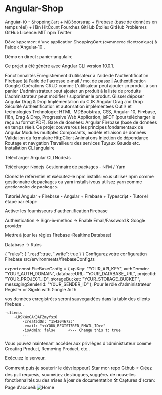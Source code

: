 # Angular-Shop
Angular-10 - ShoppingCart + MDBootstrap + Firebase (base de données en temps réel) + i18n
HitCount Fourches GitHub Étoiles GitHub Problèmes GitHub Licence: MIT npm Twitter

Développement d'une application ShoppingCart (commerce électronique) à l'aide d'Angular-10 .

Démo en direct : panier-angulaire

Ce projet a été généré avec Angular CLI version 10.0.1.

Fonctionnalités
Enregistrement d'utilisateur à l'aide de l'authentification Firebase (à l'aide de l'adresse e-mail / mot de passe | Authentification Google)
Opérations CRUD comme
L'utilisateur peut ajouter un produit à son panier.
L'administrateur peut ajouter un produit à la liste de produits
L'administrateur peut modifier / supprimer le produit.
Glisser déposer Angular Drag & Drop
Implémentation du CDK Angular Drag and Drop
Sécurité
Authentification et autorisation implémentées
Outils et technologies
Technologie: HTML, MDBootstrap, CSS, Angular-10, Firebase, i18n, Drag & Drop, Progressive Web Application, jsPDF (pour télécharger le reçu au format PDF).
Base de données: Angular Firebase (base de données en temps réel).
Ce projet couvre tous les principes fondamentaux de Angular
Modules multiples
Composants, modèle et liaison de données
Validation du formulaire
HttpClient
Animations
Injection de dépendance
Routage et navigation
Travailleurs des services
Tuyaux
Gaurds etc.
Installation
CLI angulaire

Télécharger Angular CLI
NodeJs

Télécharger Nodejs
Gestionnaire de packages - NPM / Yarn  

Clonez le référentiel et exécutez-le npm installsi vous utilisez npm comme gestionnaire de packages ou yarn installsi vous utilisez yarn comme gestionnaire de packages.

Tutoriel Angular + Firebase - Angular + Firebase + Typescript - Tutoriel étape par étape

Activer les fournisseurs d'authentification Firebase

Authentication -> Sign-in-method -> Enable Email/Password & Google provider

Mettre à jour les règles Firebase (Realtime Database)

Database -> Rules

{
"rules": {
    ".read":true,
    ".write": true
}
}
Configurez votre configuration Firebase src/environments/firebaseConfig.ts

export const FireBaseConfig = {
    apiKey: "YOUR_API_KEY",
    authDomain: "YOUR_AUTH_DOMAIN",
    databaseURL: "YOUR_DATABASE_URL",
    projectId: "YOUR_PROJECT_ID",
    storageBucket: "YOUR_STORAGE_BUCKET",
    messagingSenderId: "YOUR_SENDER_ID"
};
Pour le rôle d'administrateur Register or SignIn with Google Auth

vos données enregistrées seront sauvegardées dans la table des clients firebase .

    -clients
        -LRSkWxGAKQAFZmyfsx6
            -createdOn: "1542046725"
            -email: "<<YOUR_REGISTERED_EMAIL_ID>>"
            -isAdmin: false      <--- Change this to true
            ...
Vous pouvez maintenant accéder aux privilèges d'administrateur comme Creating Product, Removing Product, etc..

Exécutez le serveur.

Comment puis-je soutenir le développeur?
Star mon repo Github ⭐
Créez des pull requests, soumettez des bogues, suggérez de nouvelles fonctionnalités ou des mises à jour de documentation 🛠
Captures d'écran:
Page d'accueil:
![Home](https://user-images.githubusercontent.com/39752128/113068509-f1fa1400-91ad-11eb-96e2-3650122dcad0.PNG)
